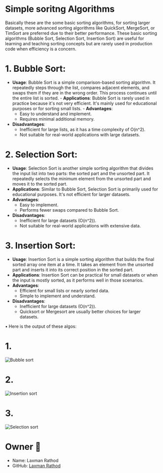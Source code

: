 # Simple soritng Algorithms 

Basically these are the some basic sorting algorithms, for sorting larger datasets, more advanced sorting algorithms like QuickSort, MergeSort, or TimSort are preferred due to their better performance. These basic sorting algorithms (Bubble Sort, Selection Sort, Insertion Sort) are useful for learning and teaching sorting concepts but are rarely used in production code when efficiency is a concern.

# 1. **Bubble Sort**:
   - **Usage**: Bubble Sort is a simple comparison-based sorting algorithm. It repeatedly steps through the list, compares adjacent elements, and swaps them if they are in the wrong order. This process continues until the entire list is sorted.
    - **Applications**: Bubble Sort is rarely used in practice because it's not very efficient. It's mainly used for educational purposes or for sorting small lists.
    - **Advantages**:
     - Easy to understand and implement.
     - Requires minimal additional memory.
   - **Disadvantages**:
     - Inefficient for large lists, as it has a time complexity of O(n^2).
     - Not suitable for real-world applications with large datasets.

# 2. **Selection Sort**:
   - **Usage**: Selection Sort is another simple sorting algorithm that divides the input list into two parts: the sorted part and the unsorted part. It repeatedly selects the minimum element from the unsorted part and moves it to the sorted part.
   - **Applications**: Similar to Bubble Sort, Selection Sort is primarily used for educational purposes. It's not efficient for larger datasets.
   - **Advantages**:
     - Easy to implement.
     - Performs fewer swaps compared to Bubble Sort.
   - **Disadvantages**:
     - Inefficient for large datasets (O(n^2)).
     - Not suitable for real-world applications with extensive data.

# 3. **Insertion Sort**:
   - **Usage**: Insertion Sort is a simple sorting algorithm that builds the final sorted array one item at a time. It takes an element from the unsorted part and inserts it into its correct position in the sorted part.
   - **Applications**: Insertion Sort can be practical for small datasets or when the input is mostly sorted, as it performs well in those scenarios.
   - **Advantages**:
     - Efficient for small lists or nearly sorted data.
     - Simple to implement and understand.
   - **Disadvantages**:
     - Inefficient for large datasets (O(n^2)).
     - Quicksort or Mergesort are usually better choices for larger datasets.
    
• Here is the output of these algos:

# 1.

![Bubble sort](https://github.com/rathodlucky12/Soritng-Algorithms-Java/assets/131651450/9f49fa76-191b-4194-a71c-c7d83edc6511)

# 2.

![Insertion sort](https://github.com/rathodlucky12/Soritng-Algorithms-Java/assets/131651450/bf80a79a-3b24-4f4f-93d0-a8b4b0cf6fd8)

# 3.

![Selection sort](https://github.com/rathodlucky12/Soritng-Algorithms-Java/assets/131651450/77777c74-3c24-4b4c-8258-f060d0f4644d)

# Owner 🌟
 - Name: Laxman Rathod
 - GitHub: [Laxman Rathod](https://github.com/rathodlucky12)

